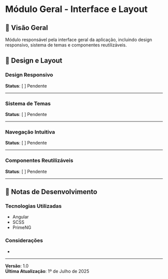 # Módulo Geral - Interface e Layout

## 📖 Visão Geral
Módulo responsável pela interface geral da aplicação, incluindo design responsivo, sistema de temas e componentes reutilizáveis.

## 🎨 Design e Layout

### Design Responsivo
**Status**: [ ] Pendente

---

### Sistema de Temas
**Status**: [ ] Pendente

---

### Navegação Intuitiva
**Status**: [ ] Pendente

---

### Componentes Reutilizáveis
**Status**: [ ] Pendente

---

## 📝 Notas de Desenvolvimento

### Tecnologias Utilizadas
- Angular
- SCSS
- PrimeNG

### Considerações
- 

---

**Versão**: 1.0  
**Última Atualização**: 1º de Julho de 2025
